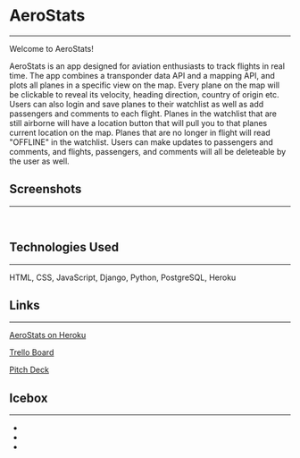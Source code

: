 # AeroStats
---------------
Welcome to AeroStats!   

AeroStats is an app designed for aviation enthusiasts to track flights in real time. The app combines a transponder data API and a mapping API, and plots all planes in a specific view on the map.
Every plane on the map will be clickable to reveal its velocity, heading direction, country of origin etc. Users can also login and save planes to their watchlist as well as add passengers and comments to each flight. Planes in the watchlist that are still airborne will have a location button that will pull you to that planes current location on the map. Planes that are no longer in flight will read "OFFLINE" in the watchlist. Users can make updates to passengers and comments, and flights, passengers, and comments will all be deleteable by the user as well.


## Screenshots
---------------
<img> <img> <img>

## Technologies Used
---------------
HTML, CSS, JavaScript, Django, Python, PostgreSQL, Heroku

## Links
---------------
[AeroStats on Heroku](link)  

[Trello Board](https://trello.com/b/ntnm7eLZ/aerostats)  

[Pitch Deck](https://docs.google.com/presentation/d/1OokqjxLIJFpk5QXpnJqZJByC8e2N8ACztbBrAlIK9Tg/edit#slide=id.p)

## Icebox
---------------
*
*
*

